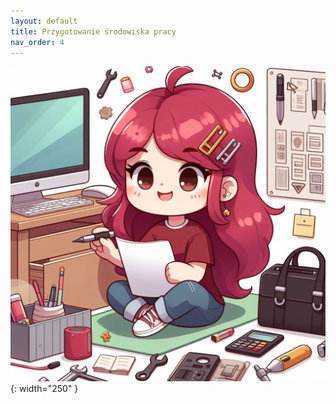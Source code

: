 ```yaml
---
layout: default
title: Przygotowanie środowiska pracy
nav_order: 4
---
```

![](../images/intros/environment.jpg){: width="250" }